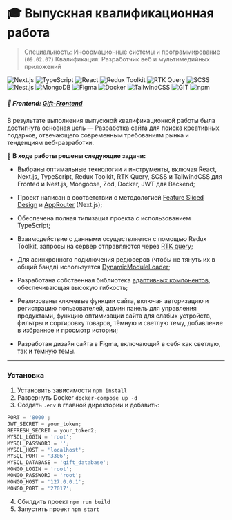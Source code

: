 # 🎓 Выпускная квалификационная работа

> Специальность: Информационные системы и программирование (`09.02.07`)
> Квалификация: Разработчик веб и мультимедийных приложений

![Next.js](https://img.shields.io/badge/Next.js-000?logo=nextdotjs&logoColor=fff&style=for-the-badge)
![TypeScript](https://img.shields.io/badge/TypeScript-007ACC?style=for-the-badge&logo=typescript&logoColor=white)
![React](https://img.shields.io/badge/React-20232A?style=for-the-badge&logo=react&logoColor=61DAFB)
![Redux Toolkit](https://img.shields.io/badge/Redux_Toolkit-593D88?style=for-the-badge&logo=redux&logoColor=white)
![RTK Query](https://img.shields.io/badge/RTK_Query-593D88?style=for-the-badge&logo=rtk&logoColor=white)
![SCSS](https://img.shields.io/badge/Scss-CC6699?style=for-the-badge&logo=sass&logoColor=white)
![Nest.js](https://img.shields.io/badge/nest.js-%23DD0031.svg?&style=for-the-badge&logo=nestjs&logoColor=white)
![MongoDB](https://img.shields.io/badge/MongoDB-4EA94B?style=for-the-badge&logo=mongodb&logoColor=white)
![Figma](https://img.shields.io/badge/Figma-F24E1E?style=for-the-badge&logo=figma&logoColor=white)
![Docker](https://img.shields.io/badge/docker-%230db7ed.svg?style=for-the-badge&logo=docker&logoColor=white)
![TailwindCSS](https://img.shields.io/badge/Tailwind_CSS-38B2AC?style=for-the-badge&logo=tailwind-css&logoColor=white)
![GIT](https://img.shields.io/badge/GIT-E44C30?style=for-the-badge&logo=git&logoColor=white)
![npm](https://img.shields.io/badge/npm-CB3837?style=for-the-badge&logo=npm&logoColor=white)

##### 🔗 Frontend: [Gift-Frontend](https://github.com/MarkMelior/Gift-Frontend)

В результате выполнения выпускной квалификационной работы была достигнута основная цель — Разработка сайта для поиска креативных подарков, отвечающего современным требованиям рынка и тенденциям веб-разработки.

**📌 В ходе работы решены следующие задачи:**

- Выбраны оптимальные технологии и инструменты, включая React, Next.js, TypeScript, Redux Toolkit, RTK Query, SCSS и TailwindCSS для Fronted и Nest.js, Mongoose, Zod, Docker, JWT для Backend;

- Проект написан в соответствии с методологией [Feature Sliced Design](https://feature-sliced.design/docs) и [AppRouter](https://nextjs.org/docs/app) (Next.js);

- Обеспечена полная типизация проекта с использованием TypeScript;

- Взаимодействие с данными осуществляется с помощью Redux Toolkit, запросы на сервер отправляются через [RTK query](https://github.com/MarkMelior/Gift-Frontend/blob/master/src/shared/api/rtkApi.ts);

- Для асинхронного подключения редюсеров (чтобы не тянуть их в общий бандл) используется [DynamicModuleLoader](https://github.com/MarkMelior/Gift-Frontend/blob/master/src/shared/lib/components/dynamic-module-loader/dynamic-module-loader.tsx);

- Разработана собственная библиотека [адаптивных компонентов](https://github.com/MarkMelior/Gift-Frontend/tree/master/src/shared/ui), обеспечивающая высокую гибкость;

- Реализованы ключевые функции сайта, включая авторизацию и регистрацию пользователей, админ панель для управления продуктами, функцию оптимизации сайта для слабых устройств, фильтры и сортировку товаров, тёмную и светлую тему, добавление в избранное и просмотр истории;

- Разработан дизайн сайта в Figma, включающий в себя как светлую, так и темную темы.

---

### Установка

1. Установить зависимости `npm install`
2. Развернуть Docker `docker-compose up -d`
3. Создать `.env` в главной директории и добавить:

```js
PORT = '8000';
JWT_SECRET = your_token;
REFRESH_SECRET = your_token2;
MYSQL_LOGIN = 'root';
MYSQL_PASSWORD = '';
MYSQL_HOST = 'localhost';
MYSQL_PORT = '3306';
MYSQL_DATABASE = 'gift_database';
MONGO_LOGIN = 'root';
MONGO_PASSWORD = 'root';
MONGO_HOST = '127.0.0.1';
MONGO_PORT = '27017';
```

4. Сбилдить проект `npm run build`
5. Запустить проект `npm start`
